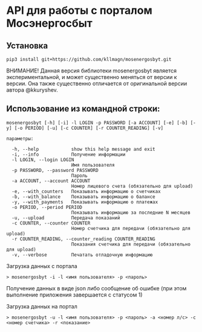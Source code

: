 # API для работы с порталом Мосэнергосбыт

## Установка

```
pip3 install git+https://github.com/kllmagn/mosenergosbyt.git
```

ВНИМАНИЕ! Данная версия библиотеки mosenergosbyt является экспериментальной, и может
существенно меняться от версии к версии. Она также существенно отличается от оригинальной
версии автора @kkuryshev.

## Использование из командной строки:
```
mosenergosbyt [-h] [-i] -l LOGIN -p PASSWORD [-a ACCOUNT] [-e] [-b] [-y] [-o PERIOD] [-u] [-c COUNTER] [-r COUNTER_READING] [-v]

параметры:

  -h, --help            show this help message and exit
  -i, --info            Получение информации
  -l LOGIN, --login LOGIN
                        Имя пользователя
  -p PASSWORD, --password PASSWORD
                        Пароль
  -a ACCOUNT, --account ACCOUNT
                        Номер лицевого счета (обязательно для upload)
  -e, --with_counters   Показывать информацию о счетчиках
  -b, --with_balance    Показывать информацию о балансе
  -y, --with_payments   Показывать информацию о платежах
  -o PERIOD, --period PERIOD
                        Показывать информацию за последние N месяцев
  -u, --upload          Передача показаний
  -c COUNTER, --counter COUNTER
                        Номер счетчика для передачи (обязательно для upload)
  -r COUNTER_READING, --counter_reading COUNTER_READING
                        Показания счетчика для передачи (обязательно для upload)
  -v, --verbose         Печатать отладочную информацию
```

Загрузка данных с портала
```
> mosenergosbyt -i -l <имя пользователя> -p <пароль>
```
Получение данных в виде json либо сообщение об ошибке (при этом выполнение приложения завершается с статусом 1)

Загрузка данных на портал
```
> mosenergosbyt -u -l <имя пользователя> -p <пароль> -a <номер л/с> -c <номер счетчика> -r <показание>
```
